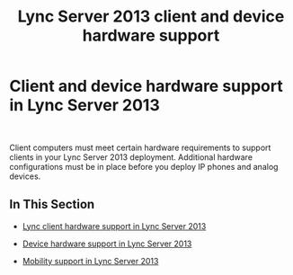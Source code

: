 ﻿---
title: Lync Server 2013 client and device hardware support
TOCTitle: Client and device hardware support
ms:assetid: f6aa1192-1bfe-44e0-8ea0-7b361632243d
ms:mtpsurl: https://technet.microsoft.com/en-us/library/Gg413039(v=OCS.15)
ms:contentKeyID: 48185851
ms.date: 07/23/2014
mtps_version: v=OCS.15
---

# Client and device hardware support in Lync Server 2013

 


Client computers must meet certain hardware requirements to support clients in your Lync Server 2013 deployment. Additional hardware configurations must be in place before you deploy IP phones and analog devices.

## In This Section

  - [Lync client hardware support in Lync Server 2013](lync-server-2013-lync-client-hardware-support.md)

  - [Device hardware support in Lync Server 2013](lync-server-2013-device-hardware-support.md)

  - [Mobility support in Lync Server 2013](lync-server-2013-mobility-support.md)

